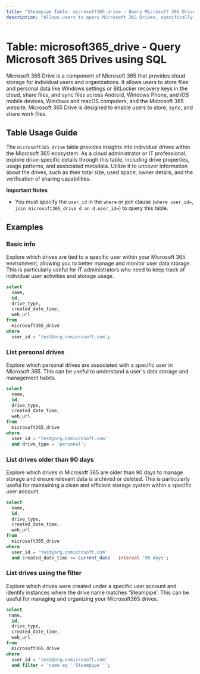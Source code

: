 ```yaml
---
title: "Steampipe Table: microsoft365_drive - Query Microsoft 365 Drives using SQL"
description: "Allows users to query Microsoft 365 Drives, specifically the details of individual drives within the Microsoft 365 ecosystem, providing insights into drive properties and usage patterns."
---
```


# Table: microsoft365_drive - Query Microsoft 365 Drives using SQL

Microsoft 365 Drive is a component of Microsoft 365 that provides cloud storage for individual users and organizations. It allows users to store files and personal data like Windows settings or BitLocker recovery keys in the cloud, share files, and sync files across Android, Windows Phone, and iOS mobile devices, Windows and macOS computers, and the Microsoft 365 website. Microsoft 365 Drive is designed to enable users to store, sync, and share work files.

## Table Usage Guide

The `microsoft365_drive` table provides insights into individual drives within the Microsoft 365 ecosystem. As a cloud administrator or IT professional, explore drive-specific details through this table, including drive properties, usage patterns, and associated metadata. Utilize it to uncover information about the drives, such as their total size, used space, owner details, and the verification of sharing capabilities.

**Important Notes**
- You must specify the `user_id` in the `where` or join clause (`where user_id=`, `join microsoft365_drive d on d.user_id=`) to query this table.

## Examples

### Basic info
Explore which drives are tied to a specific user within your Microsoft 365 environment, allowing you to better manage and monitor user data storage. This is particularly useful for IT administrators who need to keep track of individual user activities and storage usage.

```sql
select
  name,
  id,
  drive_type,
  created_date_time,
  web_url
from
  microsoft365_drive
where
  user_id = 'test@org.onmicrosoft.com';
```

### List personal drives
Explore which personal drives are associated with a specific user in Microsoft 365. This can be useful to understand a user's data storage and management habits.

```sql
select
  name,
  id,
  drive_type,
  created_date_time,
  web_url
from
  microsoft365_drive
where
  user_id = 'test@org.onmicrosoft.com'
  and drive_type = 'personal';
```

### List drives older than 90 days
Explore which drives in Microsoft 365 are older than 90 days to manage storage and ensure relevant data is archived or deleted. This is particularly useful for maintaining a clean and efficient storage system within a specific user account.

```sql
select
  name,
  id,
  drive_type,
  created_date_time,
  web_url
from
  microsoft365_drive
where
  user_id = 'test@org.onmicrosoft.com'
  and created_date_time <= current_date - interval '90 days';
```

### List drives using the filter
Explore which drives were created under a specific user account and identify instances where the drive name matches 'Steampipe'. This can be useful for managing and organizing your Microsoft365 drives.

```sql
select
 name,
  id,
  drive_type,
  created_date_time,
  web_url
from
  microsoft365_drive
where
  user_id = 'test@org.onmicrosoft.com'
  and filter = 'name eq ''Steampipe''';
```